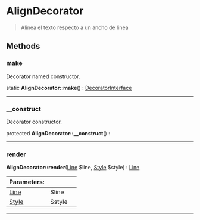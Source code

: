
                                                                                                                                            
    
# AlignDecorator


> Alinea el texto respecto a un ancho de linea
>
> 








## Methods

### make
Decorator named constructor.


static **AlignDecorator::make**() : [DecoratorInterface](../../../../DecoratorInterface.md)



---


### __construct
Decorator constructor.


protected **AlignDecorator::__construct**() : 



---


### render



**AlignDecorator::render**([Line](../../../../Line.md) $line, [Style](../../../../Style.md) $style) : [Line](../../../../Line.md)


|Parameters: | | |
| --- | --- | --- |
|[Line](../../../../Line.md) |$line |  |
|[Style](../../../../Style.md) |$style |  |

---


                                                                                                                                                                                                                                                                                                                                                                                                            
    
                                                                                                                                                                                                                                                                             
                
